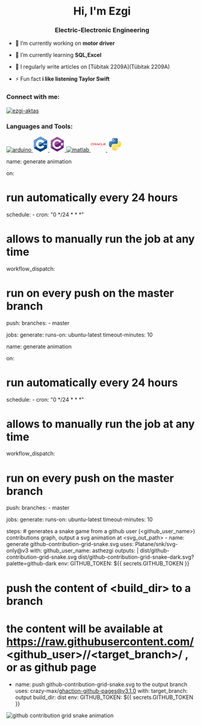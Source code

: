 <h1 align="center">Hi, I'm Ezgi</h1>
<h3 align="center">Electric-Electronic Engineering</h3>

- 🔭 I’m currently working on **motor driver**

- 🌱 I’m currently learning **SQL,Excel**

- 📝 I regularly write articles on [Tübitak 2209A](Tübitak 2209A)

- ⚡ Fun fact **i like listening Taylor Swift**

<h3 align="left">Connect with me:</h3>
<p align="left">
<a href="https://linkedin.com/in/ezgi-aktas" target="blank"><img align="center" src="https://raw.githubusercontent.com/rahuldkjain/github-profile-readme-generator/master/src/images/icons/Social/linked-in-alt.svg" alt="ezgi-aktas" height="30" width="40" /></a>
</p>

<h3 align="left">Languages and Tools:</h3>
<p align="left"> <a href="https://www.arduino.cc/" target="_blank" rel="noreferrer"> <img src="https://cdn.worldvectorlogo.com/logos/arduino-1.svg" alt="arduino" width="40" height="40"/> </a> <a href="https://www.w3schools.com/cpp/" target="_blank" rel="noreferrer"> <img src="https://raw.githubusercontent.com/devicons/devicon/master/icons/cplusplus/cplusplus-original.svg" alt="cplusplus" width="40" height="40"/> </a> <a href="https://www.w3schools.com/cs/" target="_blank" rel="noreferrer"> <img src="https://raw.githubusercontent.com/devicons/devicon/master/icons/csharp/csharp-original.svg" alt="csharp" width="40" height="40"/> </a> <a href="https://www.mathworks.com/" target="_blank" rel="noreferrer"> <img src="https://upload.wikimedia.org/wikipedia/commons/2/21/Matlab_Logo.png" alt="matlab" width="40" height="40"/> </a> <a href="https://www.oracle.com/" target="_blank" rel="noreferrer"> <img src="https://raw.githubusercontent.com/devicons/devicon/master/icons/oracle/oracle-original.svg" alt="oracle" width="40" height="40"/> </a> <a href="https://www.python.org" target="_blank" rel="noreferrer"> <img src="https://raw.githubusercontent.com/devicons/devicon/master/icons/python/python-original.svg" alt="python" width="40" height="40"/> </a> </p>


name: generate animation

on:
  # run automatically every 24 hours
  schedule:
    - cron: "0 */24 * * *" 
  
  # allows to manually run the job at any time
  workflow_dispatch:
  
  # run on every push on the master branch
  push:
    branches:
    - master
    
jobs:
  generate:
    runs-on: ubuntu-latest
    timeout-minutes: 10
    
  name: generate animation

on:
  # run automatically every 24 hours
  schedule:
    - cron: "0 */24 * * *" 
  
  # allows to manually run the job at any time
  workflow_dispatch:
  
  # run on every push on the master branch
  push:
    branches:
    - master
    
  

jobs:
  generate:
    runs-on: ubuntu-latest
    timeout-minutes: 10
    
   steps:
      # generates a snake game from a github user (<github_user_name>) contributions graph, output a svg animation at <svg_out_path>
      - name: generate github-contribution-grid-snake.svg
        uses: Platane/snk/svg-only@v3
        with:
          github_user_name: asthezgi
          outputs: |
            dist/github-contribution-grid-snake.svg
            dist/github-contribution-grid-snake-dark.svg?palette=github-dark
        env:
          GITHUB_TOKEN: ${{ secrets.GITHUB_TOKEN }}
          
          
  # push the content of <build_dir> to a branch
  # the content will be available at https://raw.githubusercontent.com/<github_user>/<repository>/<target_branch>/<file> , or as github page
  - name: push github-contribution-grid-snake.svg to the output branch
        uses: crazy-max/ghaction-github-pages@v3.1.0
        with:
          target_branch: output
          build_dir: dist
        env:
          GITHUB_TOKEN: ${{ secrets.GITHUB_TOKEN }}


<picture>
  <source media="(prefers-color-scheme: dark)" srcset="https://raw.githubusercontent.com/asthezgi/asthezgi/output/github-contribution-grid-snake-dark.svg">
  <source media="(prefers-color-scheme: light)" srcset="https://raw.githubusercontent.com/asthezgi/asthezgi/output/github-contribution-grid-snake.svg">
  <img alt="github contribution grid snake animation" src="https://raw.githubusercontent.com/asthezgi/asthezgi/output/github-contribution-grid-snake.svg">
</picture>
